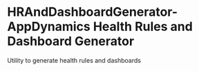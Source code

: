 # HRAndDashboardGenerator- AppDynamics Health Rules and Dashboard Generator

Utility to generate health rules and dashboards
